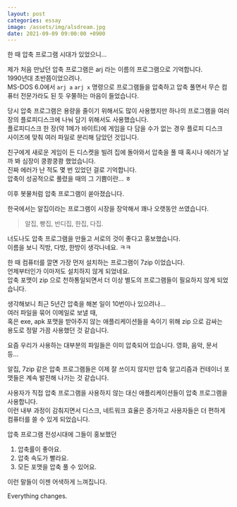 ```yaml
---
layout: post
categories: essay
image: /assets/img/alsdream.jpg
date: 2021-09-09 09:00:00 +0900
---
```

한 때 압축 프로그램 시대가 있었으니...

제가 처음 만났던 압축 프로그램은 arj 라는 이름의 프로그램으로 기억합니다.  
1990년대 초반쯤이었으려나.  
MS-DOS 6.0에서 `arj a` `arj x` 명령으로 프로그램들을 압축하고 압축 풀면서 무슨 컴퓨터 전문가라도 된 듯 우쭐하는 마음이 들었습니다.

당시 압축 프로그램은 용량을 줄이기 위해서도 많이 사용했지만 하나의 프로그램을 여러 장의 플로피디스크에 나눠 담기 위해서도 사용했습니다.    
플로피디스크 한 장(약 1메가 바이트)에 게임을 다 담을 수가 없는 경우 플로피 디스크 사이즈에 맞춰 여러 파일로 분리해 담았던 것입니다.

친구에게 새로운 게임이 든 디스켓을 빌려 집에 돌아와서 압축을 풀 때 혹시나 에러가 날까 봐 심장이 쿵쾅쿵쾅 했었습니다.  
진짜 에러가 난 적도 몇 번 있었던 걸로 기억합니다.  
압축이 성공적으로 풀렸을 때의 그 기쁨이란... ㅎ

이후 봇물처럼 압축 프로그램이 쏟아졌습니다.

한국에서는 알집이라는 프로그램이 시장을 장악해서 꽤나 오랫동안 쓰였습니다.  
>알집, 빵집, 반디집, 한집, 다집.

너도나도 압축 프로그램을 만들고 서로의 것이 좋다고 홍보했습니다.  
이름을 보니 직방, 다방, 한방이 생각나네요. ㅋㅋ

한 때 컴퓨터를 깔면 가장 먼저 설치하는 프로그램이 7zip 이었습니다.  
언제부터인가 이마저도 설치하지 않게 되었네요.  
압축 포맷이 zip 으로 천하통일되면서 더 이상 별도의 프로그램들이 필요하지 않게 되었습니다. 

생각해보니 최근 5년간 압축을 해본 일이 10번이나 있으려나...  
여러 파일을 묶어 이메일로 보낼 때,  
혹은 exe, apk 포맷을 받아주지 않는 애플리케이션들을 속이기 위해 zip 으로 감싸는 용도로 정말 가끔 사용했던 것 같습니다.
 
요즘 우리가 사용하는 대부분의 파일들은 이미 압축되어 있습니다.
영화, 음악, 문서 등...

알집, 7zip 같은 압축 프로그램들은 이제 잘 쓰이지 않지만 압축 알고리즘과 컨테이너 포맷들은 계속 발전해 나가는 것 같습니다.

사용자가 직접 압축 프로그램을 사용하지 않는 대신 애플리케이션들이 압축 프로그램을 사용합니다.  
이런 내부 과정이 감춰지면서 디스크, 네트워크 효율은 증가하고 사용자들은 더 편하게 컴퓨터를 쓸 수 있게 되었습니다.

압축 프로그램 전성시대에 그들이 홍보했던
1. 압축률이 좋아요.
2. 압축 속도가 빨라요.
3. 모든 포맷을 압축 풀 수 있어요.

이런 말들이 이젠 어색하게 느껴집니다.

Everything changes.